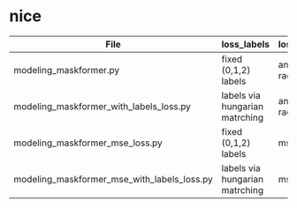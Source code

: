 # nice

| File | loss_labels | loss_masks |
| --- | ----------- | ----------- |
| modeling_maskformer.py | fixed (0,1,2) labels | angular loss radians |
| modeling_maskformer_with_labels_loss.py | labels via hungarian matrching | angular loss radians |
| modeling_maskformer_mse_loss.py | fixed (0,1,2) labels | mse loss |
| modeling_maskformer_mse_with_labels_loss.py | labels via hungarian matrching | mse loss |
